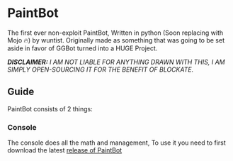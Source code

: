 # PaintBot

The first ever non-exploit PaintBot, Written in python (Soon replacing with Mojo 🔥) by wuntist.
Originally made as something that was going to be set aside in favor of GGBot turned into a HUGE Project.

***DISCLAIMER:** I AM NOT LIABLE FOR ANYTHING DRAWN WITH THIS, I AM SIMPLY OPEN-SOURCING IT FOR THE BENEFIT OF BLOCKATE.*

## Guide

PaintBot consists of 2 things:

### Console

The console does all the math and management, To use it you need to first download the latest [release of PaintBot](https://github.com/wuntist/PaintBot/releases)

